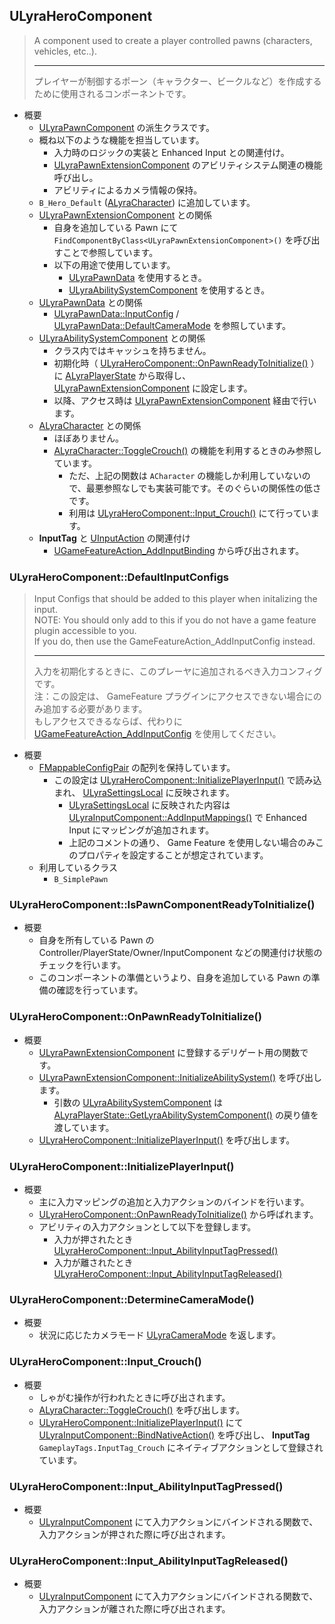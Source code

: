 ## ULyraHeroComponent

> A component used to create a player controlled pawns (characters, vehicles, etc..).  
> 
> ----
> プレイヤーが制御するポーン（キャラクター、ビークルなど）を作成するために使用されるコンポーネントです。  

* 概要
	* [ULyraPawnComponent] の派生クラスです。
	* 概ね以下のような機能を担当しています。
		* 入力時のロジックの実装と Enhanced Input との関連付け。
		* [ULyraPawnExtensionComponent] のアビリティシステム関連の機能呼び出し。
		* アビリティによるカメラ情報の保持。
	* `B_Hero_Default` ([ALyraCharacter]) に追加しています。
	* [ULyraPawnExtensionComponent] との関係
		* 自身を追加している Pawn にて `FindComponentByClass<ULyraPawnExtensionComponent>()` を呼び出すことで参照しています。
		* 以下の用途で使用しています。
			* [ULyraPawnData] を使用するとき。
			* [ULyraAbilitySystemComponent] を使用するとき。
	* [ULyraPawnData] との関係
		* [ULyraPawnData::InputConfig] / [ULyraPawnData::DefaultCameraMode] を参照しています。
	* [ULyraAbilitySystemComponent] との関係
		* クラス内ではキャッシュを持ちません。
		* 初期化時（ [ULyraHeroComponent::OnPawnReadyToInitialize()] ）に [ALyraPlayerState] から取得し、 [ULyraPawnExtensionComponent] に設定します。
		* 以降、アクセス時は [ULyraPawnExtensionComponent] 経由で行います。
	* [ALyraCharacter] との関係
		* ほぼありません。
		* [ALyraCharacter::ToggleCrouch()] の機能を利用するときのみ参照しています。
			* ただ、上記の関数は `ACharacter` の機能しか利用していないので、最悪参照なしでも実装可能です。そのぐらいの関係性の低さです。
			* 利用は [ULyraHeroComponent::Input_Crouch()] にて行っています。
	* **InputTag** と [UInputAction] の関連付け
		* [UGameFeatureAction_AddInputBinding] から呼び出されます。


### ULyraHeroComponent::DefaultInputConfigs

> Input Configs that should be added to this player when initalizing the input.  
> NOTE: You should only add to this if you do not have a game feature plugin accessible to you.  
> If you do, then use the GameFeatureAction_AddInputConfig instead.  
> 
> ----
> 入力を初期化するときに、このプレーヤに追加されるべき入力コンフィグです。  
> 注：この設定は、 GameFeature プラグインにアクセスできない場合にのみ追加する必要があります。  
> もしアクセスできるならば、代わりに [UGameFeatureAction_AddInputConfig] を使用してください。  

* 概要
	* [FMappableConfigPair] の配列を保持しています。
		* この設定は [ULyraHeroComponent::InitializePlayerInput()] で読み込まれ、 [ULyraSettingsLocal] に反映されます。
			* [ULyraSettingsLocal] に反映された内容は [ULyraInputComponent::AddInputMappings()] で Enhanced Input にマッピングが追加されます。
			* 上記のコメントの通り、 Game Feature を使用しない場合のみこのプロパティを設定することが想定されています。
	* 利用しているクラス
		* `B_SimplePawn`

### ULyraHeroComponent::IsPawnComponentReadyToInitialize()

* 概要
	* 自身を所有している Pawn の Controller/PlayerState/Owner/InputComponent などの関連付け状態のチェックを行います。
	* このコンポーネントの準備というより、自身を追加している Pawn の準備の確認を行っています。

### ULyraHeroComponent::OnPawnReadyToInitialize()

* 概要
	* [ULyraPawnExtensionComponent] に登録するデリゲート用の関数です。
	* [ULyraPawnExtensionComponent::InitializeAbilitySystem()] を呼び出します。
		* 引数の [ULyraAbilitySystemComponent] は [ALyraPlayerState::GetLyraAbilitySystemComponent()] の戻り値を渡しています。
	* [ULyraHeroComponent::InitializePlayerInput()] を呼び出します。

### ULyraHeroComponent::InitializePlayerInput()

* 概要
	* 主に入力マッピングの追加と入力アクションのバインドを行います。
	* [ULyraHeroComponent::OnPawnReadyToInitialize()] から呼ばれます。
	* アビリティの入力アクションとして以下を登録します。
		* 入力が押されたとき [ULyraHeroComponent::Input_AbilityInputTagPressed()]
		* 入力が離されたとき [ULyraHeroComponent::Input_AbilityInputTagReleased()]


### ULyraHeroComponent::DetermineCameraMode()

* 概要
	* 状況に応じたカメラモード [ULyraCameraMode] を返します。


### ULyraHeroComponent::Input_Crouch()

* 概要
	* しゃがむ操作が行われたときに呼び出されます。
	* [ALyraCharacter::ToggleCrouch()] を呼び出します。
	* [ULyraHeroComponent::InitializePlayerInput()] にて [ULyraInputComponent::BindNativeAction()] を呼び出し、 **InputTag** `GameplayTags.InputTag_Crouch` にネイティブアクションとして登録されています。

### ULyraHeroComponent::Input_AbilityInputTagPressed()

* 概要
	* [ULyraInputComponent] にて入力アクションにバインドされる関数で、入力アクションが押された際に呼び出されます。

### ULyraHeroComponent::Input_AbilityInputTagReleased()

* 概要
	* [ULyraInputComponent] にて入力アクションにバインドされる関数で、入力アクションが離された際に呼び出されます。


<!--- ページ内のリンク --->

<!--- 自前の画像へのリンク --->

<!--- generated --->
[ULyraCameraMode]: ../../Lyra/Etc/ULyraCameraMode.md#ulyracameramode
[ULyraSettingsLocal]: ../../Lyra/Etc/ULyraSettingsLocal.md#ulyrasettingslocal
[FMappableConfigPair]: ../../Lyra/GameFeature/FMappableConfigPair.md#fmappableconfigpair
[UGameFeatureAction_AddInputBinding]: ../../Lyra/GameFeature/UGameFeatureAction_AddInputBinding.md#ugamefeatureactionaddinputbinding
[UGameFeatureAction_AddInputConfig]: ../../Lyra/GameFeature/UGameFeatureAction_AddInputConfig.md#ugamefeatureactionaddinputconfig
[ULyraAbilitySystemComponent]: ../../Lyra/GameplayAbility/ULyraAbilitySystemComponent.md#ulyraabilitysystemcomponent
[ULyraHeroComponent::OnPawnReadyToInitialize()]: ../../Lyra/GameplayAbility/ULyraHeroComponent.md#ulyraherocomponentonpawnreadytoinitialize
[ULyraHeroComponent::InitializePlayerInput()]: ../../Lyra/GameplayAbility/ULyraHeroComponent.md#ulyraherocomponentinitializeplayerinput
[ULyraHeroComponent::Input_Crouch()]: ../../Lyra/GameplayAbility/ULyraHeroComponent.md#ulyraherocomponentinputcrouch
[ULyraHeroComponent::Input_AbilityInputTagPressed()]: ../../Lyra/GameplayAbility/ULyraHeroComponent.md#ulyraherocomponentinputabilityinputtagpressed
[ULyraHeroComponent::Input_AbilityInputTagReleased()]: ../../Lyra/GameplayAbility/ULyraHeroComponent.md#ulyraherocomponentinputabilityinputtagreleased
[ULyraPawnComponent]: ../../Lyra/GameplayAbility/ULyraPawnComponent.md#ulyrapawncomponent
[ULyraPawnExtensionComponent]: ../../Lyra/GameplayAbility/ULyraPawnExtensionComponent.md#ulyrapawnextensioncomponent
[ULyraPawnExtensionComponent::InitializeAbilitySystem()]: ../../Lyra/GameplayAbility/ULyraPawnExtensionComponent.md#ulyrapawnextensioncomponentinitializeabilitysystem
[ALyraCharacter]: ../../Lyra/GameplayFramework/ALyraCharacter.md#alyracharacter
[ALyraCharacter::ToggleCrouch()]: ../../Lyra/GameplayFramework/ALyraCharacter.md#alyracharactertogglecrouch
[ALyraPlayerState]: ../../Lyra/GameplayFramework/ALyraPlayerState.md#alyraplayerstate
[ALyraPlayerState::GetLyraAbilitySystemComponent()]: ../../Lyra/GameplayFramework/ALyraPlayerState.md#alyraplayerstategetlyraabilitysystemcomponent
[ULyraInputComponent]: ../../Lyra/Input/ULyraInputComponent.md#ulyrainputcomponent
[ULyraInputComponent::AddInputMappings()]: ../../Lyra/Input/ULyraInputComponent.md#ulyrainputcomponentaddinputmappings
[ULyraInputComponent::BindNativeAction()]: ../../Lyra/Input/ULyraInputComponent.md#ulyrainputcomponentbindnativeaction
[ULyraPawnData]: ../../Lyra/PawnSetting/ULyraPawnData.md#ulyrapawndata
[ULyraPawnData::InputConfig]: ../../Lyra/PawnSetting/ULyraPawnData.md#ulyrapawndatainputconfig
[ULyraPawnData::DefaultCameraMode]: ../../Lyra/PawnSetting/ULyraPawnData.md#ulyrapawndatadefaultcameramode
[UInputAction]: ../../UE/Input/UInputAction.md#uinputaction
